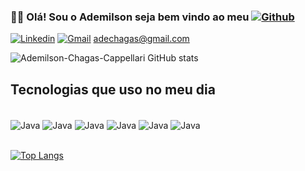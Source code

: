 ### 🙋‍♂️ Olá! Sou o Ademilson seja bem vindo ao meu  [![Github](https://img.shields.io/badge/GitHub-100000?style=for-the-badge&logo=github&logoColor=white)]()

[![Linkedin](https://img.shields.io/badge/LinkedIn-0077B5?style=for-the-badge&logo=linkedin&logoColor=white)](https://www.linkedin.com/in/ademilsonchagas)
[![Gmail](https://img.shields.io/badge/Gmail-D14836?style=for-the-badge&logo=gmail&logoColor=white)]()  adechagas@gmail.com

![Ademilson-Chagas-Cappellari GitHub stats](https://github-readme-stats.vercel.app/api?username=Ademilson-Chagas-Cappellari&show_icons=true&theme=dracula)

## Tecnologias que uso no meu dia
<div style="display: inline_block"><br/>
    <img align="center" alt="Java" src="https://img.shields.io/badge/Java-ED8B00?style=for-the-badge&logo=java&logoColor=white"/>
    <img align="center" alt="Java" src="https://img.shields.io/badge/TypeScript-007ACC?style=for-the-badge&logo=typescript&logoColor=white"/>
    <img align="center" alt="Java" src=https://img.shields.io/badge/HTML5-E34F26?style=for-the-badge&logo=html5&logoColor=white/>
    <img align="center" alt="Java" src="https://img.shields.io/badge/JavaScript-323330?style=for-the-badge&logo=javascript&logoColor=F7DF1E"/>
    <img align="center" alt="Java" src="https://img.shields.io/badge/CSS3-1572B6?style=for-the-badge&logo=css3&logoColor=white"/>
    <img align="center" alt="Java" src="https://img.shields.io/badge/Spring-6DB33F?style=for-the-badge&logo=spring&logoColor=white"/>

</div><br/>

[![Top Langs](https://github-readme-stats.vercel.app/api/top-langs/?username=Ademilson-Chagas-Cappellari&layout=)](https://github.com/anuraghazra/github-readme-stats)
